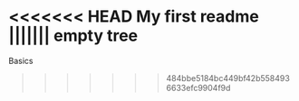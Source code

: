 <<<<<<< HEAD
My first readme
||||||| empty tree
=======
Basics
>>>>>>> 484bbe5184bc449bf42b5584936633efc9904f9d
